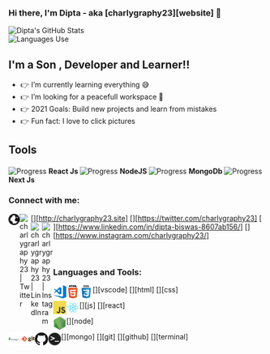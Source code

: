 ### Hi there, I'm Dipta - aka [charlygraphy23][website] 👋

  <p>
  <img align="left" alt="Dipta's GitHub Stats" src="https://github-readme-stats.codestackr.vercel.app/api?username=charlygraphy23&show_icons=true&hide_border=true&count_private=true" width="350" />
  <img align="left" alt="Languages Use" src="https://github-readme-stats.vercel.app/api/top-langs/?username=charlygraphy23&langs_count=8&layout=compact" width="350"/>
  </p>

  <br/>
  <br/>

## I'm a Son , Developer and Learner!!

- 👉 I’m currently learning everything 😅
- 👉 I’m looking for a peacefull workspace 👔
- 👉 2021 Goals: Build new projects and learn from mistakes
- 👉 Fun fact: I love to click pictures

## <p><strong>Tools</strong></p>

  <p align="center">

![Progress](https://progress-bar.dev/70/) <strong>React Js </strong>
![Progress](https://progress-bar.dev/50/) <strong>NodeJS </strong>
![Progress](https://progress-bar.dev/70/) <strong>MongoDb </strong>
![Progress](https://progress-bar.dev/50/) <strong>Next Js </strong></p>

### Connect with me:

[<img align="left" alt="charlygraphy23.site" width="22px" src="https://raw.githubusercontent.com/iconic/open-iconic/master/svg/globe.svg" />][http://charlygraphy23.site]
[<img align="left" alt="charlygraphy23 | Twitter" width="22px" src="https://cdn.jsdelivr.net/npm/simple-icons@v3/icons/twitter.svg" />][https://twitter.com/charlygraphy23]
[<img align="left" alt="charlygraphy23 | LinkedIn" width="22px" src="https://cdn.jsdelivr.net/npm/simple-icons@v3/icons/linkedin.svg" />][https://www.linkedin.com/in/dipta-biswas-8607ab156/]
[<img align="left" alt="charlygraphy23 | Instagram" width="22px" src="https://cdn.jsdelivr.net/npm/simple-icons@v3/icons/instagram.svg" />][https://www.instagram.com/charlygraphy23/]

<br />

### Languages and Tools:

[<img align="left" alt="Visual Studio Code" width="26px" src="https://raw.githubusercontent.com/github/explore/80688e429a7d4ef2fca1e82350fe8e3517d3494d/topics/visual-studio-code/visual-studio-code.png" />][vscode]
[<img align="left" alt="HTML5" width="26px" src="https://raw.githubusercontent.com/github/explore/80688e429a7d4ef2fca1e82350fe8e3517d3494d/topics/html/html.png" />][html]
[<img align="left" alt="CSS3" width="26px" src="https://raw.githubusercontent.com/github/explore/80688e429a7d4ef2fca1e82350fe8e3517d3494d/topics/css/css.png" />][css]

[<img align="left" alt="JavaScript" width="26px" src="https://raw.githubusercontent.com/github/explore/80688e429a7d4ef2fca1e82350fe8e3517d3494d/topics/javascript/javascript.png" />][js]
[<img align="left" alt="React" width="26px" src="https://raw.githubusercontent.com/github/explore/80688e429a7d4ef2fca1e82350fe8e3517d3494d/topics/react/react.png" />][react]

[<img align="left" alt="Node.js" width="26px" src="https://raw.githubusercontent.com/github/explore/80688e429a7d4ef2fca1e82350fe8e3517d3494d/topics/nodejs/nodejs.png" />][node]

[<img align="left" alt="MongoDB" width="26px" src="https://raw.githubusercontent.com/github/explore/80688e429a7d4ef2fca1e82350fe8e3517d3494d/topics/mongodb/mongodb.png" />][mongo]
[<img align="left" alt="Git" width="26px" src="https://raw.githubusercontent.com/github/explore/80688e429a7d4ef2fca1e82350fe8e3517d3494d/topics/git/git.png" />][git]
[<img align="left" alt="GitHub" width="26px" src="https://raw.githubusercontent.com/github/explore/78df643247d429f6cc873026c0622819ad797942/topics/github/github.png" />][github]
[<img align="left" alt="Terminal" width="26px" src="https://raw.githubusercontent.com/github/explore/80688e429a7d4ef2fca1e82350fe8e3517d3494d/topics/terminal/terminal.png" />][terminal]

<br />
<br />
